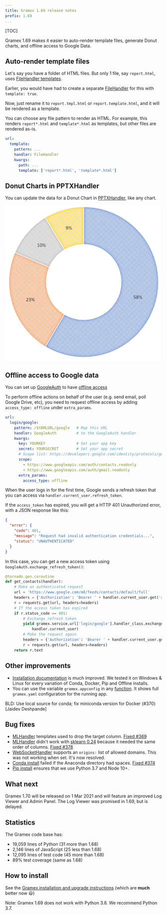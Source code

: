 ```yaml
---
title: Gramex 1.69 release notes
prefix: 1.69
...
```


[TOC]

Gramex 1.69 makes it easier to auto-render template files, generate Donut charts, and offline access to Google Data.

## Auto-render template files

Let's say you have a folder of HTML files. But only 1 file, say `report.html`, uses [FileHandler
templates](../../filehandler/#templates).

Earlier, you would have had to create a separate [FileHandler](../../filehandler/) for this with
`template: true`.

Now, just rename it to `report.tmpl.html` or `report.template.html`, and it will be rendered as a
template.

You can choose any file pattern to render as HTML. For example, this renders `report*.html` and
`template*.html` as templates, but other files are rendered as-is.

```yaml
url:
  template:
    pattern: ...
    handler: FileHandler
    kwargs:
      path: ...
      template: ['report*.html', 'template*.html']
```

## Donut Charts in PPTXHandler

You can update the data for a Donut Chart in [PPTXHandler](../../pptxhandler/#chart), like any chart.

![Donut chart](donut.png)


## Offline access to Google data

You can set up [GoogleAuth](../../auth/#google-auth) to have
[offline access](../../auth/#offline-access-to-google-data)

To perform offline actions on behalf of the user (e.g. send email, poll Google Drive, etc), you
need to request offline access by adding `access_type: offline` under `extra_params`.

```yaml
url:
  login/google:
    pattern: /$YAMLURL/google   # Map this URL
    handler: GoogleAuth         # to the GoogleAuth handler
    kwargs:
      key: YOURKEY              # Set your app key
      secret: YOURSECRET        # Set your app secret
      # Scope list: https://developers.google.com/identity/protocols/googlescopes
      scope:
        - https://www.googleapis.com/auth/contacts.readonly
        - https://www.googleapis.com/auth/gmail.readonly
      extra_params:
        access_type: offline
```

When the user logs in for the first time, Google sends a refresh token that you can access via
`handler.current_user.refresh_token`.

If the `access_token` has expired, you will get a HTTP 401 Unauthorized error, with a JSON response like this:

```json
{
  "error": {
    "code": 401,
    "message": "Request had invalid authentication credentials...",
    "status": "UNAUTHENTICATED"
  }
}
```

In this case, you can get a new access token using `GoogleAuth.exchange_refresh_token()`:

```python
@tornado.gen.coroutine
def get_contacts(handler):
    # Make an authenticated request
    url = 'https://www.google.com/m8/feeds/contacts/default/full'
    headers = {'Authorization': 'Bearer ' + handler.current_user.get('access_token', '')}
    r = requests.get(url, headers=headers)
    # If the access token has expired
    if r.status_code == 401:
        # Exchange refresh token
        yield gramex.service.url['login/google'].handler_class.exchange_refresh_token(
            handler.current_user)
        # Make the request again
        headers = {'Authorization': 'Bearer ' + handler.current_user.get('access_token', '')}
        r = requests.get(url, headers=headers)
    return r.text
```

## Other improvements

- [Installation documentation](../../install/) is much improved. We tested it on Windows & Linux
  for every variation of Conda, Docker, Pip and Offline installs.
- You can use the variable `gramex.appconfig` in any [function](../../functionhandler/). It shows full
  `gramex.yaml` configuration for the running app.


BLD: Use local source for conda; fix miniconda version for Docker (#370) [Jaidev Deshpande]


## Bug fixes

- [MLHandler](../../mlhandler/) templates used to drop the target column.
  [Fixed #369](https://github.com/gramener/gramex/issues/369)
- [MLHandler](../../mlhandler/) didn't work with
  [sklearn 0.24](https://scikit-learn.org/stable/whats_new/v0.24.html#sklearn-compose)
  because it needed the same order of columns.
  [Fixed #378](https://github.com/gramener/gramex/issues/378)
- [WebSocketHandler](../../websockethandler/) supports an `origins:` list of allowed domains. This
  was not working when set. It's now resolved.
- [Conda install](../../install/#conda-install) failed if the Anaconda directory had spaces.
  [Fixed #374](https://github.com/gramener/gramex/issues/374)
- [Pip install](../../install#pip-install) ensures that we use Python 3.7 and Node 10+.

## What next

Gramex 1.70 will be released on 1 Mar 2021 and will feature an improved Log Viewer and Admin Panel.
The Log Viewer was promised in 1.69, but is delayed.

## Statistics

The Gramex code base has:

- 19,059 lines of Python (31 more than 1.68)
- 2,146 lines of JavaScript (25 less than 1.68)
- 12,095 lines of test code (45 more than 1.68)
- 89% test coverage (same as 1.68)

## How to install

See the [Gramex installation and upgrade instructions](../../install/) (which are **much** better now 😃)

Note: Gramex 1.69 does not work with Python 3.8. We recommend Python 3.7.
